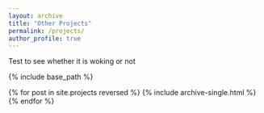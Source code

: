 ```yaml
---
layout: archive
title: "Other Projects"
permalink: /projects/
author_profile: true
---
```


Test to see whether it is woking or not

{% include base_path %}

{% for post in site.projects reversed %}
  {% include archive-single.html %}
{% endfor %}

